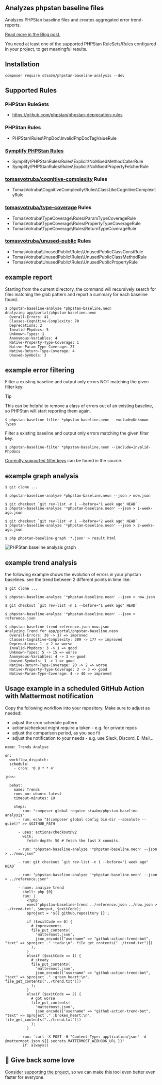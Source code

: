 Analyzes phpstan baseline files
-------------------------------

Analyzes PHPStan baseline files and creates aggregated error trend-reports.

[Read more in the Blog post.](https://staabm.github.io/2022/07/04/phpstan-baseline-analysis.html)

You need at least one of the supported PHPStan RuleSets/Rules configured in your project, to get meaningful results.

## Installation

```
composer require staabm/phpstan-baseline-analysis --dev
```

## Supported Rules

### PHPStan RuleSets
- https://github.com/phpstan/phpstan-deprecation-rules

### PHPStan Rules
- PHPStan\Rules\PhpDoc\InvalidPhpDocTagValueRule

### [Symplify PHPStan Rules](https://github.com/symplify/phpstan-rules)
- Symplify\PHPStanRules\Rules\Explicit\NoMixedMethodCallerRule
- Symplify\PHPStanRules\Rules\Explicit\NoMixedPropertyFetcherRule

### [tomasvotruba/cognitive-complexity](https://github.com/TomasVotruba/cognitive-complexity) Rules
- TomasVotruba\CognitiveComplexity\Rules\ClassLikeCognitiveComplexityRule

### [tomasvotruba/type-coverage](https://github.com/TomasVotruba/type-coverage) Rules
- TomasVotruba\TypeCoverage\Rules\ParamTypeCoverageRule
- TomasVotruba\TypeCoverage\Rules\PropertyTypeCoverageRule
- TomasVotruba\TypeCoverage\Rules\ReturnTypeCoverageRule

### [tomasvotruba/unused-public](https://github.com/TomasVotruba/unused-public) Rules
- TomasVotruba\UnusedPublic\Rules\UnusedPublicClassConstRule
- TomasVotruba\UnusedPublic\Rules\UnusedPublicClassMethodRule
- TomasVotruba\UnusedPublic\Rules\UnusedPublicPropertyRule


## example report

Starting from the current directory, the command will recursively search for files matching the glob pattern and report a summary for each baseline found.

```
$ phpstan-baseline-analyze *phpstan-baseline.neon
Analyzing app/portal/phpstan-baseline.neon
  Overall-Errors: 41
  Classes-Cognitive-Complexity: 70
  Deprecations: 2
  Invalid-Phpdocs: 5
  Unknown-Types: 1
  Anonymous-Variables: 4
  Native-Property-Type-Coverage: 1
  Native-Param-Type-Coverage: 27
  Native-Return-Type-Coverage: 4
  Unused-Symbols: 3
```

## example error filtering

Filter a existing baseline and output only errors NOT matching the given filter key:

> [!TIP]
> This can be helpful to remove a class of errors out of an existing baseline, so PHPStan will start reporting them again.

```
$ phpstan-baseline-filter *phpstan-baseline.neon --exclude=Unknown-Types
```

Filter a existing baseline and output only errors matching the given filter key:
```
$ phpstan-baseline-filter *phpstan-baseline.neon --include=Invalid-Phpdocs
```

[Currently supported filter keys](https://github.com/staabm/phpstan-baseline-analysis/blob/1e8ea32a10e1a50c3fd21396201495a1ae1a5d1d/lib/ResultPrinter.php#L42-L51) can be found in the source.

## example graph analysis

```
$ git clone ...

$ phpstan-baseline-analyze *phpstan-baseline.neon --json > now.json

$ git checkout `git rev-list -n 1 --before="1 week ago" HEAD`
$ phpstan-baseline-analyze '*phpstan-baseline.neon' --json > 1-week-ago.json

$ git checkout `git rev-list -n 1 --before="2 week ago" HEAD`
$ phpstan-baseline-analyze '*phpstan-baseline.neon' --json > 2-weeks-ago.json

$ php phpstan-baseline-graph '*.json' > result.html
```

![PHPStan baseline analysis graph](https://github.com/staabm/phpstan-baseline-analysis/assets/120441/ea5abe25-21e8-43f2-9118-0967a75517c6)


## example trend analysis

the following example shows the evolution of errors in your phpstan baselines.
see the trend between 2 different points in time like:

```
$ git clone ...

$ phpstan-baseline-analyze '*phpstan-baseline.neon' --json > now.json

$ git checkout `git rev-list -n 1 --before="1 week ago" HEAD`

$ phpstan-baseline-analyze '*phpstan-baseline.neon' --json > reference.json

$ phpstan-baseline-trend reference.json now.json
Analyzing Trend for app/portal/phpstan-baseline.neon
  Overall-Errors: 30 -> 17 => improved
  Classes-Cognitive-Complexity: 309 -> 177 => improved
  Deprecations: 1 -> 2 => worse
  Invalid-Phpdocs: 3 -> 1 => good
  Unknown-Types: 5 -> 15 => worse
  Anonymous-Variables: 4 -> 3 => good
  Unused-Symbols: 1 -> 1 => good
  Native-Return-Type-Coverage: 20 -> 2 => worse
  Native-Property-Type-Coverage: 3 -> 3 => good
  Native-Param-Type-Coverage: 4 -> 40 => improved
```

## Usage example in a scheduled GitHub Action with Mattermost notification

Copy the following workflow into your repository. Make sure to adjust as needed:
- adjust the cron schedule pattern
- actions/checkout might require a token - e.g. for private repos
- adjust the comparison period, as you see fit
- adjust the notification to your needs - e.g. use Slack, Discord, E-Mail,..

```
name: Trends Analyse

on:
  workflow_dispatch:
  schedule:
    - cron: '0 8 * * 4'

jobs:

  behat:
    name: Trends
    runs-on: ubuntu-latest
    timeout-minutes: 10

    steps:
      - run: "composer global require staabm/phpstan-baseline-analysis"
      - run: echo "$(composer global config bin-dir --absolute --quiet)" >> $GITHUB_PATH

      - uses: actions/checkout@v2
        with:
          fetch-depth: 50 # fetch the last X commits.

      - run: "phpstan-baseline-analyze '*phpstan-baseline.neon' --json > ../now.json"

      - run: git checkout `git rev-list -n 1 --before="1 week ago" HEAD`

      - run: "phpstan-baseline-analyze '*phpstan-baseline.neon' --json > ../reference.json"

      - name: analyze trend
        shell: php {0}
        run: |
          <?php
          exec('phpstan-baseline-trend ../reference.json ../now.json > ../trend.txt', $output, $exitCode);
          $project = '${{ github.repository }}';

          if ($exitCode == 0) {
            # improvements
            file_put_contents(
              'mattermost.json',
              json_encode(["username" => "github-action-trend-bot", "text" => $project ." :tada:\n". file_get_contents("../trend.txt")])
            );
          }
          elseif ($exitCode == 1) {
            # steady
            file_put_contents(
              'mattermost.json',
              json_encode(["username" => "github-action-trend-bot", "text" => $project ." :green_heart:\n". file_get_contents("../trend.txt")])
            );
          }
          elseif ($exitCode == 2) {
            # got worse
            file_put_contents(
              'mattermost.json',
              json_encode(["username" => "github-action-trend-bot", "text" => $project ." :broken_heart:\n". file_get_contents("../trend.txt")])
            );
          }

      - run: 'curl -X POST -H "Content-Type: application/json" -d @mattermost.json ${{ secrets.MATTERMOST_WEBHOOK_URL }}'
        if: always()

```

## 💌 Give back some love

[Consider supporting the project](https://github.com/sponsors/staabm), so we can make this tool even better even faster for everyone.
